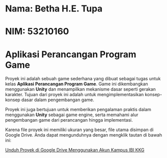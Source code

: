 # Nama: Betha H.E. Tupa
# NIM: 53210160
# Aplikasi Perancangan Program Game

Proyek ini adalah sebuah game sederhana yang dibuat sebagai tugas untuk kelas **Aplikasi Perancangan Program Game**. Game ini dikembangkan menggunakan **Unity** dan menampilkan mekanisme dasar seperti gerakan karakter. Tujuan dari proyek ini adalah untuk mengimplementasikan konsep-konsep dasar dalam pengembangan game.

Proyek ini juga bertujuan untuk memberikan pengalaman praktis dalam menggunakan **Unity** sebagai game engine, serta memahami alur pengembangan game dari perancangan hingga implementasi.

Karena file proyek ini memiliki ukuran yang besar, file utama disimpan di Google Drive. Anda dapat mengunduhnya dengan mengklik tautan di bawah ini:

[Unduh Proyek di Google Drive Menggunakan Akun Kampus IBI KKG]([https://drive.google.com/link-proyek-anda](https://drive.google.com/file/d/1hcZ2U0pUxzGy2PAA6X-z2qlkW8N7iXRY/view?usp=sharing))
